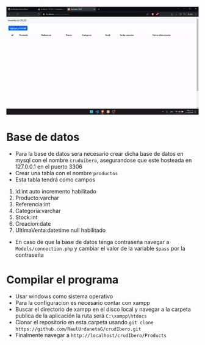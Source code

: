 ![final app gif](./finalApp.gif)


# Base de datos
* Para la base de datos sera necesario crear dicha base de datos en mysql con el nombre `cruduibero`, asegurandose que este hosteada en 127.0.0.1 en el puerto 3306
* Crear una tabla con el nombre `productos`
* Esta tabla tendrá como campos 
1. id:int auto incremento habilitado
2. Producto:varchar 
3. Referencia:int
4. Categoria:varchar
5. Stock:int
6. Creacion:date
7. UltimaVenta:datetime null habilitado

* En caso de que la base de datos tenga contraseña navegar a `Models/connection.php` y cambiar el valor de la variable `$pass` por la contraseña

# Compilar el programa
* Usar windows como sistema operativo
* Para la configuracion es necesario contar con xampp
* Buscar el directorio de xampp en el disco local y navegar a la carpeta publica de la aplicación la ruta será `C:\xampp\htdocs`
* Clonar el repositorio en esta carpeta usando  `git clone https://github.com/RaulUrdanetaG/crudIbero.git`
* Finalmente navegar a `http://localhost/crudIbero/Products`
